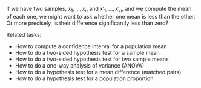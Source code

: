 
If we have two samples, $x_1, \ldots , x_n$ and $x'_1, \ldots , x'_n$,
and we compute the mean of each one, we might want to ask whether
one mean is less than the other.
Or more precisely, is their difference significantly less than zero?

Related tasks:

 * How to compute a confidence interval for a population mean
 * How to do a two-sided hypothesis test for a sample mean
 * How to do a two-sided hypothesis test for two sample means
 * How to do a one-way analysis of variance (ANOVA)
 * How to do a hypothesis test for a mean difference (matched pairs)
 * How to do a hypothesis test for a population proportion
